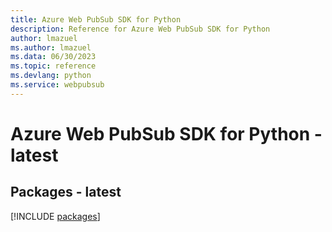 ```yaml
---
title: Azure Web PubSub SDK for Python
description: Reference for Azure Web PubSub SDK for Python
author: lmazuel
ms.author: lmazuel
ms.data: 06/30/2023
ms.topic: reference
ms.devlang: python
ms.service: webpubsub
---
```

# Azure Web PubSub SDK for Python - latest
## Packages - latest
[!INCLUDE [packages](web-pubsub-index.md)]